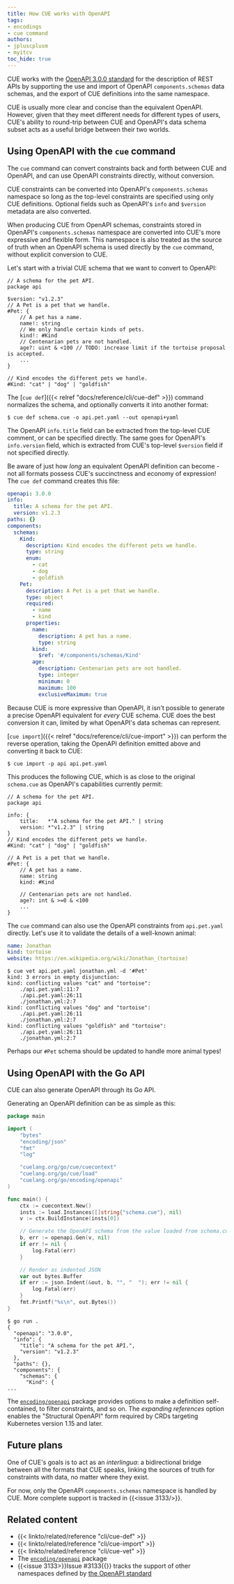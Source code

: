 ```yaml
---
title: How CUE works with OpenAPI
tags:
- encodings
- cue command
authors:
- jpluscplusm
- myitcv
toc_hide: true
---
```


CUE works with the
[OpenAPI 3.0.0 standard](https://github.com/OAI/OpenAPI-Specification/tree/3.0.0)
for the description of REST APIs by supporting the use and import of OpenAPI
`components.schemas` data schemas, and the export of CUE definitions into the
same namespace.

CUE is usually more clear and concise than the equivalent OpenAPI. However,
given that they meet different needs for different types of users, CUE's
ability to round-trip between CUE and OpenAPI's data schema subset acts as a
useful bridge between their two worlds.

## Using OpenAPI with the `cue` command

The `cue` command can convert constraints back and forth between CUE and
OpenAPI, and can use OpenAPI constraints directly, without conversion.

CUE constraints can be converted into OpenAPI's `components.schemas` namespace
so long as the top-level constraints are specified using only CUE definitions.
Optional fields such as OpenAPI's `info` and `$version` metadata are also converted.

When producing CUE from OpenAPI schemas, constraints stored in OpenAPI's
`components.schemas` namespace are converted into CUE's more expressive and
flexible form. This namespace is also treated as the source of truth when an
OpenAPI schema is used directly by the `cue` command, without explicit
conversion to CUE.

Let's start with a trivial CUE schema that we want to convert to OpenAPI:

```cue { title="schema.cue" }
// A schema for the pet API.
package api

$version: "v1.2.3"
// A Pet is a pet that we handle.
#Pet: {
	// A pet has a name.
	name!: string
	// We only handle certain kinds of pets.
	kind!: #Kind
	// Centenarian pets are not handled.
	age?: uint & <100 // TODO: increase limit if the tortoise proposal is accepted.
	...
}

// Kind encodes the different pets we handle.
#Kind: "cat" | "dog" | "goldfish"
```

The [`cue def`]({{< relref "docs/reference/cli/cue-def" >}}) command normalizes
the schema, and optionally converts it into another format:

```text { title="TERMINAL" codeToCopy="Y3VlIGRlZiBzY2hlbWEuY3VlIC1vIGFwaS5wZXQueWFtbCAtLW91dCBvcGVuYXBpK3lhbWw=" }
$ cue def schema.cue -o api.pet.yaml --out openapi+yaml
```
The OpenAPI `info.title` field can be extracted from the top-level CUE comment,
or can be specified directly.
The same goes for OpenAPI's `info.version` field, which is extracted from CUE's
top-level `$version` field if not specified directly.

Be aware of just how *long* an equivalent OpenAPI definition can become - not
all formats possess CUE's succinctness and economy of expression!
The `cue def` command creates this file:

```yaml { title="api.pet.yaml" }
openapi: 3.0.0
info:
  title: A schema for the pet API.
  version: v1.2.3
paths: {}
components:
  schemas:
    Kind:
      description: Kind encodes the different pets we handle.
      type: string
      enum:
        - cat
        - dog
        - goldfish
    Pet:
      description: A Pet is a pet that we handle.
      type: object
      required:
        - name
        - kind
      properties:
        name:
          description: A pet has a name.
          type: string
        kind:
          $ref: '#/components/schemas/Kind'
        age:
          description: Centenarian pets are not handled.
          type: integer
          minimum: 0
          maximum: 100
          exclusiveMaximum: true
```
Because CUE is more expressive than OpenAPI, it isn't possible to generate a
precise OpenAPI equivalent for *every* CUE schema. CUE does the best conversion
it can, limited by what OpenAPI's data schemas can represent.

[`cue import`]({{< relref "docs/reference/cli/cue-import" >}}) can perform the
reverse operation, taking the OpenAPI definition emitted above and converting
it back to CUE:

```text { title="TERMINAL" codeToCopy="Y3VlIGltcG9ydCAtcCBhcGkgYXBpLnBldC55YW1s" }
$ cue import -p api api.pet.yaml
```
This produces the following CUE, which is as close to the original `schema.cue`
as OpenAPI's capabilities currently permit:

```cue { title="api.pet.cue" }
// A schema for the pet API.
package api

info: {
	title:   *"A schema for the pet API." | string
	version: *"v1.2.3" | string
}
// Kind encodes the different pets we handle.
#Kind: "cat" | "dog" | "goldfish"

// A Pet is a pet that we handle.
#Pet: {
	// A pet has a name.
	name: string
	kind: #Kind

	// Centenarian pets are not handled.
	age?: int & >=0 & <100
	...
}
```
The `cue` command can also use the OpenAPI constraints from `api.pet.yaml`
directly. Let's use it to validate the details of a well-known animal:

```yml { title="jonathan.yml" }
name: Jonathan
kind: tortoise
website: https://en.wikipedia.org/wiki/Jonathan_(tortoise)
```

```text { title="TERMINAL" codeToCopy="Y3VlIHZldCBhcGkucGV0LnlhbWwgam9uYXRoYW4ueW1sIC1kICcjUGV0Jw==" }
$ cue vet api.pet.yaml jonathan.yml -d '#Pet'
kind: 3 errors in empty disjunction:
kind: conflicting values "cat" and "tortoise":
    ./api.pet.yaml:11:7
    ./api.pet.yaml:26:11
    ./jonathan.yml:2:7
kind: conflicting values "dog" and "tortoise":
    ./api.pet.yaml:26:11
    ./jonathan.yml:2:7
kind: conflicting values "goldfish" and "tortoise":
    ./api.pet.yaml:26:11
    ./jonathan.yml:2:7
```

Perhaps our `#Pet` schema should be updated to handle more animal types!

## Using OpenAPI with the Go API

CUE can also generate OpenAPI through its Go API.

Generating an OpenAPI definition can be as simple as this:
```go { title="main.go" }
package main

import (
	"bytes"
	"encoding/json"
	"fmt"
	"log"

	"cuelang.org/go/cue/cuecontext"
	"cuelang.org/go/cue/load"
	"cuelang.org/go/encoding/openapi"
)

func main() {
	ctx := cuecontext.New()
	insts := load.Instances([]string{"schema.cue"}, nil)
	v := ctx.BuildInstance(insts[0])

	// Generate the OpenAPI schema from the value loaded from schema.cue
	b, err := openapi.Gen(v, nil)
	if err != nil {
		log.Fatal(err)
	}

	// Render as indented JSON
	var out bytes.Buffer
	if err := json.Indent(&out, b, "", "  "); err != nil {
		log.Fatal(err)
	}
	fmt.Printf("%s\n", out.Bytes())
}
```
```text { title="TERMINAL" codeToCopy="Z28gcnVuIC4=" }
$ go run .
{
  "openapi": "3.0.0",
  "info": {
    "title": "A schema for the pet API.",
    "version": "v1.2.3"
  },
  "paths": {},
  "components": {
    "schemas": {
      "Kind": {
...
```

The [`encoding/openapi`](https://pkg.go.dev/cuelang.org/go/encoding/openapi)
package provides options to make a definition self-contained, to filter
constraints, and so on. The *expanding references* option enables the
"Structural OpenAPI" form required by CRDs targeting Kubernetes version 1.15
and later.

## Future plans

One of CUE's goals is to act as an *interlingua*: a bidirectional bridge
between all the formats that CUE speaks, linking the sources of truth for
constraints with data, no matter where they exist.

For now, only the OpenAPI  `components.schemas` namespace is handled by CUE.
More complete support is tracked in {{<issue 3133/>}}.

## Related content

- {{< linkto/related/reference "cli/cue-def" >}}
- {{< linkto/related/reference "cli/cue-import" >}}
- {{< linkto/related/reference "cli/cue-vet" >}}
- The [`encoding/openapi`](https://pkg.go.dev/cuelang.org/go/encoding/openapi) package
- {{<issue 3133>}}Issue #3133{{</issue>}} tracks the support of other namespaces defined by
  [the OpenAPI standard](https://github.com/OAI/OpenAPI-Specification/tree/3.0.0)
